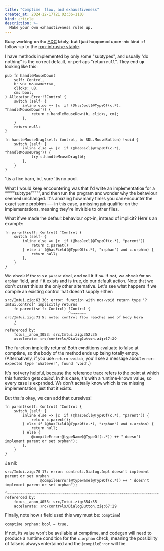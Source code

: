 ```yaml
---
title: "Comptime, flow, and exhaustiveness"
created_at: 2024-12-17T21:02:36+1100
kind: article
description: >-
  Make your own exhaustiveness rules up.
---
```


<section id="top">

Busy working on the [ADC][adc] lately, but I just happened upon this
kind-of-follow-up to the [non-intrusive vtable][vtable].

[adc]: https://github.com/charlottia/ava/tree/main/adc
[vtable]: https://lottia.net/notes/0011-non-intrusive-vtable.html

I have methods implemented by only some "subtypes", and usually "do nothing" is
the correct default, or perhaps "return `null`". They end up looking like this:

```zig
pub fn handleMouseDown(
    self: Control,
    b: SDL.MouseButton,
    clicks: u8,
    cm: bool,
) Allocator.Error!?Control {
    switch (self) {
        inline else => |c| if (@hasDecl(@TypeOf(c.*), "handleMouseDown")) {
            return c.handleMouseDown(b, clicks, cm);
        },
    }
    return null;
}

fn handleMouseDrag(self: Control, b: SDL.MouseButton) !void {
    switch (self) {
        inline else => |c| if (@hasDecl(@TypeOf(c.*), "handleMouseDrag")) {
            try c.handleMouseDrag(b);
        },
    }
}
```

'tis a fine barn, but sure 'tis no pool.

What I would keep encountering was that I'd write an implementation for a
“““““subtype”””””, and then run the program and wonder why the behaviour seemed
unchanged. It's amazing how many times you can encounter the exact same problem
--- in this case, a missing `pub` qualifier on the implementations, meaning
they're invisible to other files.

What if we made the default behaviour opt-in, instead of implicit? Here's an
example:

```zig
fn parent(self: Control) ?Control {
    switch (self) {
        inline else => |c| if (@hasDecl(@TypeOf(c.*), "parent"))
            return c.parent()
        } else if (@hasField(@TypeOf(c.*), "orphan") and c.orphan) {
            return null;
        },
    }
}
```

We check if there's a `parent` decl, and call it if so. If not, we check for an
`orphan` field, and if it exists and is true, do our default action. Note that
we don't _assert_ this as the only other alternative. Let's see what happens if
we compile an existing control that doesn't supply either:

```
src/Imtui.zig:63:30: error: function with non-void return type '?Imtui.Control' implicitly returns
    fn parent(self: Control) ?Control {
                             ^~~~~~~~
src/Imtui.zig:71:5: note: control flow reaches end of body here
    }
    ^
referenced by:
    focus__anon_8053: src/Imtui.zig:352:35
    accelerate: src/controls/DialogButton.zig:67:29
```

The function implicitly returns! Both conditions evaluate to false at comptime,
so the body of the method ends up being totally empty. (Alternatively, if
you use `return switch`, you'll see a message about `error: expected type
'whatever', found 'void'`.)

It's not very helpful, because the reference trace refers to the point at
which this function gets *called*. In this case, it's with a runtime-known
value, so every case is expanded. We don't actually know which is the missing
implementation, just that it exists.

But that's okay, we can add that ourselves!

```zig
fn parent(self: Control) ?Control {
    switch (self) {
        inline else => |c| if (@hasDecl(@TypeOf(c.*), "parent")) {
            return c.parent();
        } else if (@hasField(@TypeOf(c.*), "orphan") and c.orphan) {
            return null;
        } else {
            @compileError(@typeName(@TypeOf(c.*)) ++ " doesn't implement parent or set orphan");
        },
    }
}
```

Ja nii:

```
src/Imtui.zig:70:17: error: controls.Dialog.Impl doesn't implement parent or set orphan
                @compileError(@typeName(@TypeOf(c.*)) ++ " doesn't implement parent or set orphan");
                ^~~~~~~~~~~~~~~~~~~~~~~~~~~~~~~~~~~~~~~~~~~~~~~~~~~~~~~~~~~~~~~~~~~~~~~~~~~~~~~~~~~
referenced by:
    focus__anon_8053: src/Imtui.zig:354:35
    accelerate: src/controls/DialogButton.zig:67:29
```

Finally, note how a field used this way must be: `comptime`!

```zig
comptime orphan: bool = true,
```

If not, its value won't be available at comptime, and codegen will need to
produce a runtime condition for the `c.orphan` check, meaning the possibility of
false is always entertained and the `@compileError` will fire.

</section>
